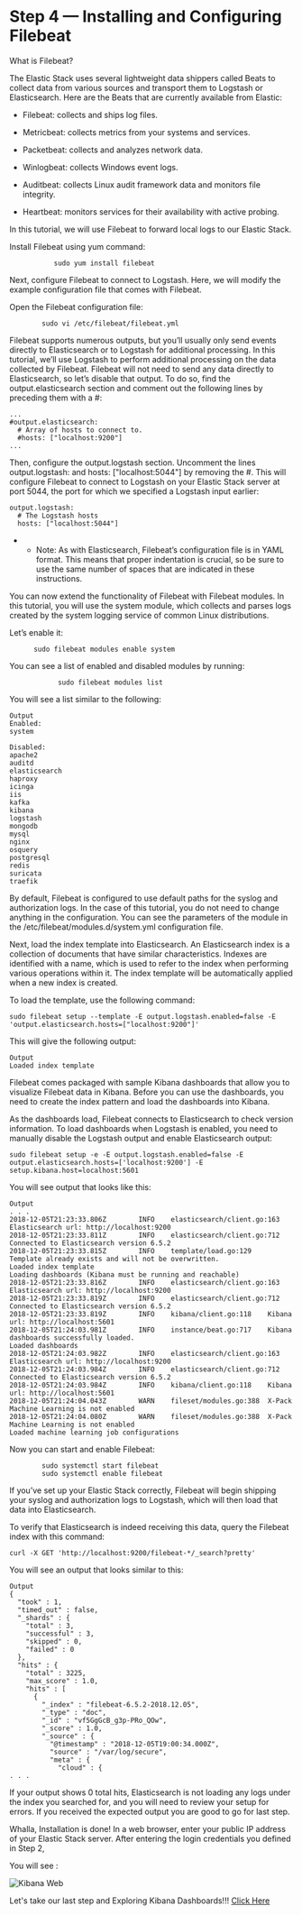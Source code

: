 # Step 4 — Installing and Configuring Filebeat

What is Filebeat?

The Elastic Stack uses several lightweight data shippers called Beats to collect data from various sources and transport them to Logstash or Elasticsearch. Here are the Beats that are currently available from Elastic:

- Filebeat: collects and ships log files.

- Metricbeat: collects metrics from your systems and services.

- Packetbeat: collects and analyzes network data.

- Winlogbeat: collects Windows event logs.

- Auditbeat: collects Linux audit framework data and monitors file integrity.

- Heartbeat: monitors services for their availability with active probing.

In this tutorial, we will use Filebeat to forward local logs to our Elastic Stack.

Install Filebeat using yum command:
```
           sudo yum install filebeat

```
Next, configure Filebeat to connect to Logstash. Here, we will modify the example configuration file that comes with Filebeat.

Open the Filebeat configuration file:
```
        sudo vi /etc/filebeat/filebeat.yml
```
Filebeat supports numerous outputs, but you’ll usually only send events directly to Elasticsearch or to Logstash for additional processing. In this tutorial, we’ll use Logstash to perform additional processing on the data collected by Filebeat. Filebeat will not need to send any data directly to Elasticsearch, so let’s disable that output. To do so, find the output.elasticsearch section and comment out the following lines by preceding them with a #:
```
...
#output.elasticsearch:
  # Array of hosts to connect to.
  #hosts: ["localhost:9200"]
...

```
Then, configure the output.logstash section. Uncomment the lines output.logstash: and hosts: ["localhost:5044"] by removing the #. This will configure Filebeat to connect to Logstash on your Elastic Stack server at port 5044, the port for which we specified a Logstash input earlier:
```
output.logstash:
  # The Logstash hosts
  hosts: ["localhost:5044"]

```
-    - Note: As with Elasticsearch, Filebeat’s configuration file is in YAML format. This means that proper indentation is crucial, so be sure to use the same number of spaces that are indicated in these instructions.



You can now extend the functionality of Filebeat with Filebeat modules. In this tutorial, you will use the system module, which collects and parses logs created by the system logging service of common Linux distributions.

Let’s enable it:

```
      sudo filebeat modules enable system
```


You can see a list of enabled and disabled modules by running:
```
            sudo filebeat modules list
```

You will see a list similar to the following:

```
Output
Enabled:
system

Disabled:
apache2
auditd
elasticsearch
haproxy
icinga
iis
kafka
kibana
logstash
mongodb
mysql
nginx
osquery
postgresql
redis
suricata
traefik
```


By default, Filebeat is configured to use default paths for the syslog and authorization logs. In the case of this tutorial, you do not need to change anything in the configuration. You can see the parameters of the module in the /etc/filebeat/modules.d/system.yml configuration file.

Next, load the index template into Elasticsearch. An Elasticsearch index is a collection of documents that have similar characteristics. Indexes are identified with a name, which is used to refer to the index when performing various operations within it. The index template will be automatically applied when a new index is created.

To load the template, use the following command:
```
sudo filebeat setup --template -E output.logstash.enabled=false -E 'output.elasticsearch.hosts=["localhost:9200"]'
```

This will give the following output:

```
Output
Loaded index template

```
Filebeat comes packaged with sample Kibana dashboards that allow you to visualize Filebeat data in Kibana. Before you can use the dashboards, you need to create the index pattern and load the dashboards into Kibana.

As the dashboards load, Filebeat connects to Elasticsearch to check version information. To load dashboards when Logstash is enabled, you need to manually disable the Logstash output and enable Elasticsearch output:
```
sudo filebeat setup -e -E output.logstash.enabled=false -E output.elasticsearch.hosts=['localhost:9200'] -E setup.kibana.host=localhost:5601
```

You will see output that looks like this:
```
Output
. . .
2018-12-05T21:23:33.806Z        INFO    elasticsearch/client.go:163     Elasticsearch url: http://localhost:9200
2018-12-05T21:23:33.811Z        INFO    elasticsearch/client.go:712     Connected to Elasticsearch version 6.5.2
2018-12-05T21:23:33.815Z        INFO    template/load.go:129    Template already exists and will not be overwritten.
Loaded index template
Loading dashboards (Kibana must be running and reachable)
2018-12-05T21:23:33.816Z        INFO    elasticsearch/client.go:163     Elasticsearch url: http://localhost:9200
2018-12-05T21:23:33.819Z        INFO    elasticsearch/client.go:712     Connected to Elasticsearch version 6.5.2
2018-12-05T21:23:33.819Z        INFO    kibana/client.go:118    Kibana url: http://localhost:5601
2018-12-05T21:24:03.981Z        INFO    instance/beat.go:717    Kibana dashboards successfully loaded.
Loaded dashboards
2018-12-05T21:24:03.982Z        INFO    elasticsearch/client.go:163     Elasticsearch url: http://localhost:9200
2018-12-05T21:24:03.984Z        INFO    elasticsearch/client.go:712     Connected to Elasticsearch version 6.5.2
2018-12-05T21:24:03.984Z        INFO    kibana/client.go:118    Kibana url: http://localhost:5601
2018-12-05T21:24:04.043Z        WARN    fileset/modules.go:388  X-Pack Machine Learning is not enabled
2018-12-05T21:24:04.080Z        WARN    fileset/modules.go:388  X-Pack Machine Learning is not enabled
Loaded machine learning job configurations
```

Now you can start and enable Filebeat:

```
        sudo systemctl start filebeat
        sudo systemctl enable filebeat

```

If you’ve set up your Elastic Stack correctly, Filebeat will begin shipping your syslog and authorization logs to Logstash, which will then load that data into Elasticsearch.

To verify that Elasticsearch is indeed receiving this data, query the Filebeat index with this command:

```
curl -X GET 'http://localhost:9200/filebeat-*/_search?pretty'
```
You will see an output that looks similar to this:

```
Output
{
  "took" : 1,
  "timed_out" : false,
  "_shards" : {
    "total" : 3,
    "successful" : 3,
    "skipped" : 0,
    "failed" : 0
  },
  "hits" : {
    "total" : 3225,
    "max_score" : 1.0,
    "hits" : [
      {
        "_index" : "filebeat-6.5.2-2018.12.05",
        "_type" : "doc",
        "_id" : "vf5GgGcB_g3p-PRo_QOw",
        "_score" : 1.0,
        "_source" : {
          "@timestamp" : "2018-12-05T19:00:34.000Z",
          "source" : "/var/log/secure",
          "meta" : {
            "cloud" : {
. . .
```

If your output shows 0 total hits, Elasticsearch is not loading any logs under the index you searched for, and you will need to review your setup for errors. If you received the expected output you are good to go for last step.


Whalla, Installation is done! In a web browser, enter your public IP address of your Elastic Stack server. After entering the login credentials you defined in Step 2,

  You will see :

![Kibana Web](https://assets.digitalocean.com/articles/elastic_CentOS7_120618/Kibana_Homepage_TN.png)

Let's take our last step and Exploring Kibana Dashboards!!! [Click Here](https://github.com/solongocyber/Elasticsearch-Team-3-Project/blob/master/Exploring%20Kibana%20Dashboards.md)